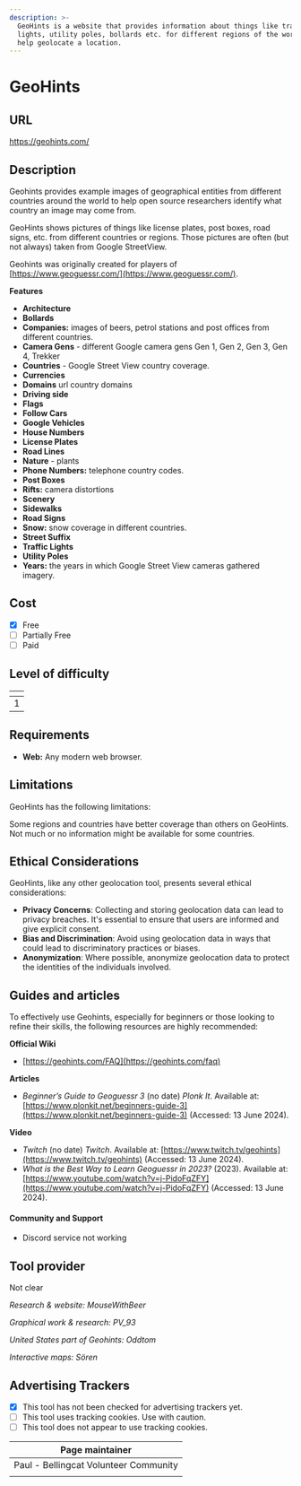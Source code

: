 ```yaml
---
description: >-
  GeoHints is a website that provides information about things like traffic
  lights, utility poles, bollards etc. for different regions of the world to
  help geolocate a location.
---
```


# GeoHints

## URL

https://geohints.com/

## Description

Geohints provides example images of geographical entities from different countries around the world to help open source researchers identify what country an image may come from. &#x20;

GeoHints shows pictures of things like license plates, post boxes, road signs, etc. from different countries or regions. Those pictures are often (but not always) taken from Google StreetView.&#x20;

Geohints was originally created for players of [https://www.geoguessr.com/](https://www.geoguessr.com/).



**Features**

* **Architecture**
* **Bollards**
* **Companies:** images of beers, petrol stations and post offices from different countries.&#x20;
* **Camera Gens** - different Google camera gens Gen 1, Gen 2, Gen 3, Gen 4, Trekker
* **Countries** - Google Street View country coverage.&#x20;
* **Currencies**
* **Domains** url country domains
* **Driving side**
* **Flags**
* **Follow Cars**
* **Google Vehicles**
* **House Numbers**
* **License Plates**
* **Road Lines**
* **Nature** - plants
* **Phone Numbers:** telephone country codes.
* **Post Boxes**
* **Rifts:** camera distortions
* **Scenery**
* **Sidewalks**
* **Road Signs**
* **Snow:** snow coverage in different countries.
* **Street Suffix**
* **Traffic Lights**
* **Utility Poles**
* **Years:** the years in which Google Street View cameras gathered imagery.

## Cost

* [x] Free
* [ ] Partially Free
* [ ] Paid

## Level of difficulty

<table><thead><tr><th data-type="rating" data-max="5"></th></tr></thead><tbody><tr><td>1</td></tr></tbody></table>

## Requirements

* **Web:** Any modern web browser.

## Limitations

GeoHints has the following limitations:

Some regions and countries have better coverage than others on GeoHints. Not much or no information might be available for some countries.

## Ethical Considerations

GeoHints, like any other geolocation tool, presents several ethical considerations:

* **Privacy Concerns**: Collecting and storing geolocation data can lead to privacy breaches. It's essential to ensure that users are informed and give explicit consent.
* **Bias and Discrimination**: Avoid using geolocation data in ways that could lead to discriminatory practices or biases.
* **Anonymization**: Where possible, anonymize geolocation data to protect the identities of the individuals involved.

## Guides and articles

To effectively use Geohints, especially for beginners or those looking to refine their skills, the following resources are highly recommended:

**Official Wiki**&#x20;

* [https://geohints.com/FAQ](https://geohints.com/faq)

**Articles**

* _Beginner’s Guide to Geoguessr 3_ (no date) _Plonk It_. Available at: [https://www.plonkit.net/beginners-guide-3](https://www.plonkit.net/beginners-guide-3) (Accessed: 13 June 2024).

**Video**&#x20;

* _Twitch_ (no date) _Twitch_. Available at: [https://www.twitch.tv/geohints](https://www.twitch.tv/geohints) (Accessed: 13 June 2024).
* _What is the Best Way to Learn Geoguessr in 2023?_ (2023). Available at: [https://www.youtube.com/watch?v=j-PidoFqZFY](https://www.youtube.com/watch?v=j-PidoFqZFY) (Accessed: 13 June 2024).

#### Community and Support

* Discord service not working

## Tool provider

Not clear

_Research & website: MouseWithBeer_&#x20;

_Graphical work & research: PV\_93_&#x20;

_United States part of Geohints: Oddtom_&#x20;

_Interactive maps: Sören_

## Advertising Trackers

* [x] This tool has not been checked for advertising trackers yet.
* [ ] This tool uses tracking cookies. Use with caution.
* [ ] This tool does not appear to use tracking cookies.

| Page maintainer                       |
| ------------------------------------- |
| Paul - Bellingcat Volunteer Community |
|                                       |

